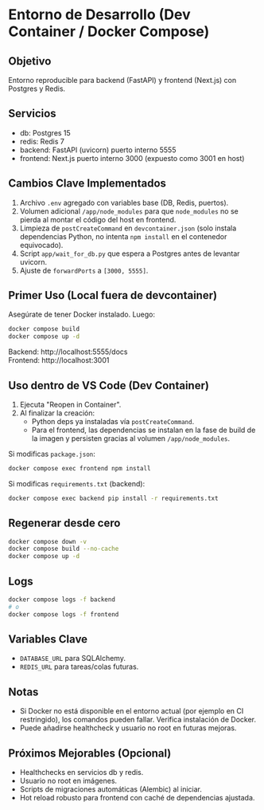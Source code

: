 # Entorno de Desarrollo (Dev Container / Docker Compose)

## Objetivo
Entorno reproducible para backend (FastAPI) y frontend (Next.js) con Postgres y Redis.

## Servicios
- db: Postgres 15
- redis: Redis 7
- backend: FastAPI (uvicorn) puerto interno 5555
- frontend: Next.js puerto interno 3000 (expuesto como 3001 en host)

## Cambios Clave Implementados
1. Archivo `.env` agregado con variables base (DB, Redis, puertos).
2. Volumen adicional `/app/node_modules` para que `node_modules` no se pierda al montar el código del host en frontend.
3. Limpieza de `postCreateCommand` en `devcontainer.json` (solo instala dependencias Python, no intenta `npm install` en el contenedor equivocado).
4. Script `app/wait_for_db.py` que espera a Postgres antes de levantar uvicorn.
5. Ajuste de `forwardPorts` a `[3000, 5555]`.

## Primer Uso (Local fuera de devcontainer)
Asegúrate de tener Docker instalado. Luego:
```bash
docker compose build
docker compose up -d
```
Backend: http://localhost:5555/docs  
Frontend: http://localhost:3001

## Uso dentro de VS Code (Dev Container)
1. Ejecuta "Reopen in Container".
2. Al finalizar la creación:
   - Python deps ya instaladas vía `postCreateCommand`.
   - Para el frontend, las dependencias se instalan en la fase de build de la imagen y persisten gracias al volumen `/app/node_modules`.

Si modificas `package.json`:
```bash
docker compose exec frontend npm install
```

Si modificas `requirements.txt` (backend):
```bash
docker compose exec backend pip install -r requirements.txt
```

## Regenerar desde cero
```bash
docker compose down -v
docker compose build --no-cache
docker compose up -d
```

## Logs
```bash
docker compose logs -f backend
# o
docker compose logs -f frontend
```

## Variables Clave
- `DATABASE_URL` para SQLAlchemy.
- `REDIS_URL` para tareas/colas futuras.

## Notas
- Si Docker no está disponible en el entorno actual (por ejemplo en CI restringido), los comandos pueden fallar. Verifica instalación de Docker.
- Puede añadirse healthcheck y usuario no root en futuras mejoras.

## Próximos Mejorables (Opcional)
- Healthchecks en servicios db y redis.
- Usuario no root en imágenes.
- Scripts de migraciones automáticas (Alembic) al iniciar.
- Hot reload robusto para frontend con caché de dependencias ajustada.
